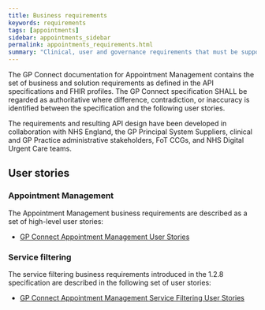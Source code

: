 ```yaml
---
title: Business requirements
keywords: requirements
tags: [appointments]
sidebar: appointments_sidebar
permalink: appointments_requirements.html
summary: "Clinical, user and governance requirements that must be supported by the solution"
---
```


The GP Connect documentation for Appointment Management contains the set of business and solution requirements as defined in the API specifications and FHIR profiles. The GP Connect specification SHALL be regarded as authoritative where difference, contradiction, or inaccuracy is identified between the specification and the following user stories.

The requirements and resulting API design have been developed in collaboration with NHS England, the GP Principal System Suppliers, clinical and GP Practice administrative stakeholders, FoT CCGs, and NHS Digital Urgent Care teams.

## User stories ##

### Appointment Management ###

The Appointment Management business requirements are described as a set of high-level user stories:

- [GP Connect Appointment Management User Stories](pages/appointments/businessrequirements/GP%20Connect%20Appointment%20Management%20User%20Stories.xlsx)
        

### Service filtering ###

The service filtering business requirements introduced in the 1.2.8 specification are described in the following set of user stories:

- [GP Connect Appointment Management Service Filtering User Stories](pages/appointments/businessrequirements/GP%20Connect%20Appointment%20Management%20Service%20Filtering%20User%20Stories%201.3.xlsx)

